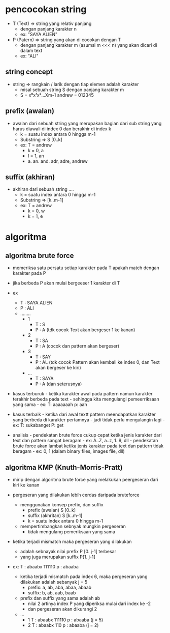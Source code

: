 # pencocokan string
- T (Text) => string yang relativ panjang
    - dengan panjang karakter n
    - ex: "SAYA ALIEN"
- P (Patern) => string yang akan di cocokan dengan T
    - dengan panjang karakter m (asumsi m <<< n) yang akan dicari di dalam text
    - ex: "ALI"

## string concept
- string => rangkain / larik dengan tiap elemen adalah karakter
    - misal sebuah string S dengan panjang karakter m
    - S = x⁰x¹x²...Xm-1
        andrew = 012345

## prefix (awalan)
- awalan dari sebuah string yang merupakan bagian dari sub string yang harus diawali di index 0 dan berakhir di index k
    - k = suatu index antara 0 hingga m-1
    - Substring => S [0..k]
    - ex: T = andrew
        - k = 0, a
        - l = 1, an
        - a. an. and. adr, adre, andrew

## suffix (akhiran)
- akhiran dari sebuah string ....
    - k = suatu index antara 0 hingga m-1
    - Substring => [k..m-1]
    - ex: T = andrew
        - k = 0, w
        - k = 1, e

# algoritma
## algoritma brute force
- memeriksa satu persatu setiap karakter pada T apakah match dengan karakter pada P
- jika berbeda P akan mulai bergeeser 1 karakter di T
- ex
    - T : SAYA ALIEN
    - P : ALI
    - ........
        - 1
            - T : S
            - P : A (tdk cocok Text akan bergeser 1 ke kanan)
        - 2
            - T : SA
            - P :  A (cocok dan pattern akan bergeser)
        - 3
            - T : SAY
            - P :  AL (tdk cocok Pattern akan kembali ke index 0, dan Text akan bergeser ke kiri)
        - ...
            - T : SAYA
            - P :   A (dan seterusnya)

- kasus terburuk
        - ketika karakter awal pada pattern namun karakter terakhir berbeda pada text
            - sehingga kita mengulangi pemeerriksaan yang sama
        - ex: T: aaaaaaah p: aah
    
- kasus terbaik
        - ketika dari awal textt pattern meendapatkan karakter yang berbeda di karakter pertamnya
            - jadi tidak perlu mengulangin lagi
        - ex: T: sukabanget P: get

- analisis
        - pendekatan brute force cukup cepat ketika jenis karakter dari text dan pattern sangat beragam
            - ex: A..Z, a..z, 1..9, dll
        - pendekatan brute force akan lambat ketika jenis karakter pada text dan pattern tidak beragam
            - ex: 0, 1 (dalam binary files, images file, dll)

## algoritma KMP (Knuth-Morris-Pratt)
- mirip dengan algoritma brute force yang melakukan peergeseran dari kiri ke kanan
- pergeseran yang dilakukan lebih cerdas daripada bruteforce
    - menggunakan konsep prefix, dan suffix
        - prefix (awalan) S [0..k]
        - suffix (akhritan) S [k..m-1]
        - k = suatu index antara 0 hingga m-1
    - mempertimbangkan sebnyak mungkin pergeseran
        - tidak mengulang pemeriksaan yang sama 

- ketika terjadi mismatch maka pergeseran yang dilakukan 
    - adalah sebnayak nilai prefix P [0..j-1] terbesar
    - yang juga merupakan suffix P[1..j-1]

- ex:
    T : abaabx
        111110
    p : abaaba
    - ketika terjadi mismatch pada index 6, maka pergeseran yang dilakukan adalah sebanyak j = 5
        - prefix: a, ab, aba, abaa, abaab
        - suffix: b, ab, aab, baab
    - prefix dan suffix yang sama adalah ab
        - nilai 2 artinya index P yang diperiksa mulai dari index ke -2
        - dan pergeseran akan dikurangi 2
    - ...
        - 1
            T : abaabx
                111110
            p : abaaba (j = 5)
        - 2
            T : abaabx
                   110
            p :    abaaba (j = 2)

